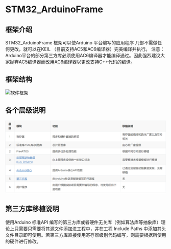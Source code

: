 # STM32_ArduinoFrame
## 框架介绍
STM32_ArduinoFrame 框架可以使Arduino 平台编写的应用程序 几部不需做任何更改，就可以在KEIL （目前支持AC5和AC6编译器）完美编译并执行。
注意：Arduino平台的部分第三方库必须使用AC6编译器才能编译通过。因此强烈建议大家抛弃AC5编译器而改用AC6编译器以更改支持C++代码的编译。


## 框架结构

![软件框架](DOC\DOC\images\frame.jpg)



## 各个层级说明

![软件框架](DOC/images/frameDescription.PNG)

## 第三方库移植说明
使用Arduino 标准API 编写的第三方库或者硬件无关库（例如算法库等抽象库）理论上只需要只需要将其源文件添加进工程中，并在工程 Include Paths 中添加其头文件目录即可使用。若第三方库直接使用寄存器级别代码编写，则需要根据所使用的硬件进行修改。